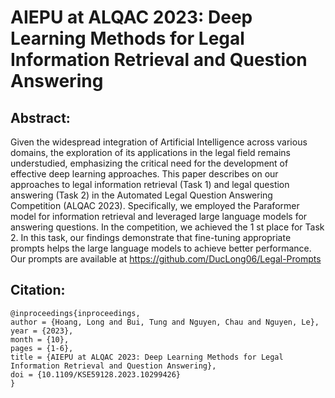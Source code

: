 # AIEPU at ALQAC 2023: Deep Learning Methods for Legal Information Retrieval and Question Answering
## Abstract:
Given the widespread integration of Artificial Intelligence across various domains, the exploration of its applications in the legal field remains understudied, emphasizing the critical need for the development of effective deep learning approaches. This paper describes on our approaches to legal information retrieval (Task 1) and legal question answering (Task 2) in the Automated Legal Question Answering Competition (ALQAC 2023). Specifically, we employed the Paraformer model for information retrieval and leveraged large language models for answering questions. In the competition, we achieved the 1 st place for Task 2. In this task, our findings demonstrate that fine-tuning appropriate prompts helps the large language models to achieve better performance. Our prompts are available at https://github.com/DucLong06/Legal-Prompts

## Citation:
```
@inproceedings{inproceedings,
author = {Hoang, Long and Bui, Tung and Nguyen, Chau and Nguyen, Le},
year = {2023},
month = {10},
pages = {1-6},
title = {AIEPU at ALQAC 2023: Deep Learning Methods for Legal Information Retrieval and Question Answering},
doi = {10.1109/KSE59128.2023.10299426}
}
```
